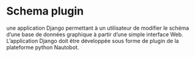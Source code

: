 # Schema plugin 
une application Django permettant à un utilisateur de modifier le schéma
d’une base de données graphique à partir d’une simple interface Web. L’application Django doit être développée sous forme de plugin de la plateforme python
Nautobot. 


